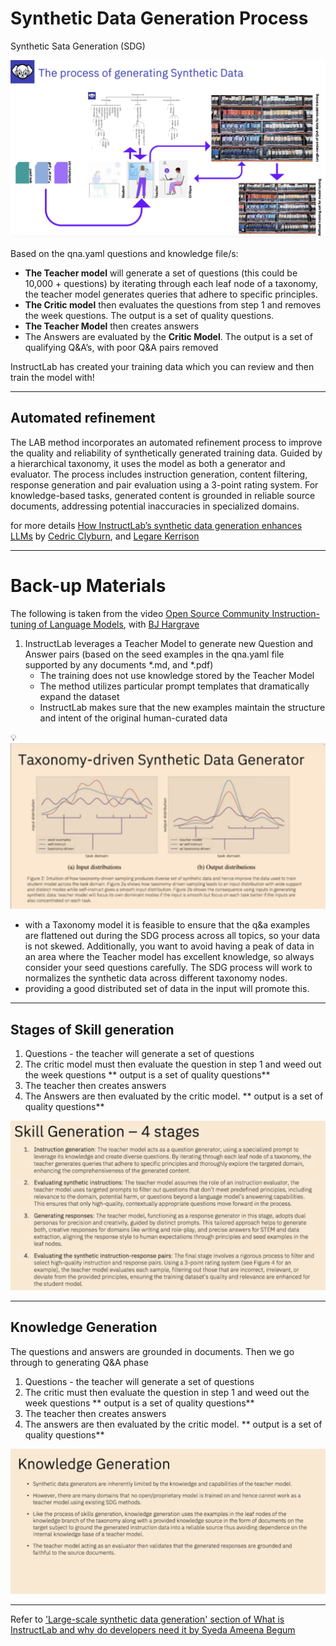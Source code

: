 # Synthetic Data Generation Process 


Synthetic Sata Generation (SDG) 


![SDG process](graphics/theprocessofgenerationsdg.png)

Based on the qna.yaml questions and knowledge file/s:
- **The Teacher model** will generate a set of questions (this could be 10,000 + questions) by iterating through each leaf node of a taxonomy, the teacher model generates queries that adhere to specific principles.
- **The Critic model** then evaluates the questions from step 1 and removes the week questions.  The output is a set of quality questions.
- **The Teacher Model** then creates answers
- The Answers are evaluated by the **Critic Model**.  The output is a set of qualifying Q&A’s, with poor Q&A pairs removed

InstructLab has created your training data which you can review and then train the model with!


---
## Automated refinement

The LAB method incorporates an automated refinement process to improve the quality and reliability of synthetically generated training data. Guided by a hierarchical taxonomy, it uses the model as both a generator and evaluator. The process includes instruction generation, content filtering, response generation and pair evaluation using a 3-point rating system. For knowledge-based tasks, generated content is grounded in reliable source documents, addressing potential inaccuracies in specialized domains.

for more details [How InstructLab’s synthetic data generation enhances LLMs](https://www.redhat.com/en/blog/how-instructlabs-synthetic-data-generation-enhances-llms)
by [Cedric Clyburn](https://www.redhat.com/en/authors/cedric-clyburn), and [Legare Kerrison](https://www.redhat.com/en/authors/legare-kerrison)

---

# Back-up Materials

The following is taken from the video [Open Source Community Instruction-tuning of Language Models](https://learn.ibm.com/mod/page/view.php?id=322162&forceview=1), with [BJ Hargrave](https://www.linkedin.com/in/bjhargrave/)

1. InstructLab leverages a Teacher Model to generate new Question and Answer pairs (based on the seed examples in the qna.yaml file supported by any documents *.md, and *.pdf)
    - The training does not use knowledge stored by the Teacher Model
    - The method utilizes particular prompt templates that dramatically expand the dataset
    - InstructLab makes sure that the new examples maintain the structure and intent of the original human-curated data 

:bulb:
![SDG Taxonomy driven SDG](graphics/Taxonomy%20driven%20sdg.png)

- with a Taxonomy model it is feasible to ensure that the q&a examples are flattened out during the SDG process across all topics, so your data is not skewed.  Additionally, you want to avoid having a peak of data in an area where the Teacher model has excellent knowledge, so always consider your seed questions carefully.  The SDG process will work to normalizes the synthetic data across different taxonomy nodes. 
- providing a good distributed set of data in the input will promote this.


---

## Stages of Skill generation
1. Questions - the teacher will generate a set of questions
2. The critic model must then evaluate the question in step 1 and weed out the week questions
** output is a set of quality questions**
3. The teacher then creates answers 
4. The Answers are then evaluated by the critic model. 
** output is a set of quality questions**

![Skill Generation](graphics/skillgeneration.png)

---

## Knowledge Generation 
The questions and answers are grounded in documents. Then we go through to generating Q&A phase
1. Questions - the teacher will generate a set of questions
2. The critic must then evaluate the question in step 1 and weed out the week questions
** output is a set of quality questions**
3. The teacher then creates answers 
4. The answers are then evaluated by the critic model. 
** output is a set of quality questions**

![Knowledge Generation](graphics/knowledgegeneration.png)



---


 Refer to ['Large-scale synthetic data generation' section of What is InstructLab and why do developers need it by Syeda Ameena Begum](https://developer.ibm.com/articles/awb-instructlab-why-developers-need-it/#large-scale-synthetic-data-generation2)



